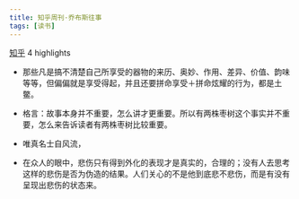 ```yaml
---
title: 知乎周刊·乔布斯往事
tags: [读书]
---
```


[知乎](https://www.amazon.cn/s/ref=as_li_ss_tl?_encoding=UTF8\&camp=536\&creative=3132\&field-keywords=%E7%9F%A5%E4%B9%8E%E5%91%A8%E5%88%8A%C2%B7%E4%B9%94%E5%B8%83%E6%96%AF%E5%BE%80%E4%BA%8B\&linkCode=ur2\&tag=llll1-23\&url=search-alias%3Dbooks)
4 highlights

- 那些凡是搞不清楚自己所享受的器物的来历、奥妙、作用、差异、价值、韵味等等，但偏偏就是享受得起，并且还要拼命享受＋拼命炫耀的行为，都是土鳖。

- 格言：故事本身并不重要，怎么讲才更重要。所以有两株枣树这个事实并不重要，怎么来告诉读者有两株枣树比较重要。

- 唯真名士自风流，

- 在众人的眼中，悲伤只有得到外化的表现才是真实的，合理的；没有人去思考这样的悲伤是否为伪造的结果。人们关心的不是他到底悲不悲伤，而是有没有呈现出悲伤的状态来。
